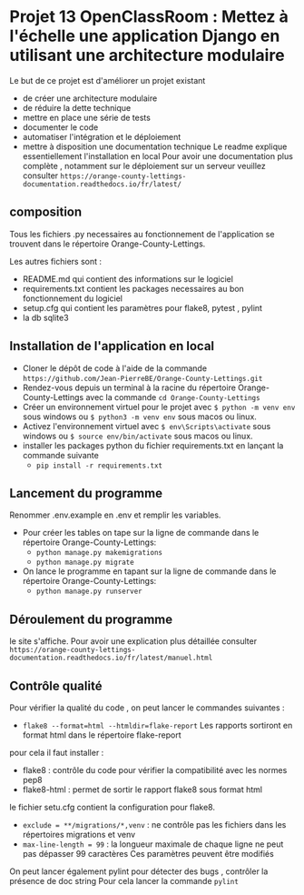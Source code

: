 # Projet 13 OpenClassRoom : Mettez à l'échelle une application Django en utilisant une architecture modulaire
Le but de ce projet est d'améliorer un projet existant
- de créer une architecture modulaire
- de réduire la dette technique
- mettre en place une série de tests
- documenter le code
- automatiser l'intégration et le déploiement
- mettre à disposition une documentation technique
Le readme explique essentiellement l'installation en local
Pour avoir une documentation plus complète , notamment sur le déploiement sur un serveur veuillez consulter
 `https://orange-county-lettings-documentation.readthedocs.io/fr/latest/`
## composition
Tous les fichiers .py necessaires au fonctionnement de l'application se trouvent dans le répertoire Orange-County-Lettings.

Les autres fichiers sont :
- README.md qui contient des informations sur le logiciel
- requirements.txt contient les packages necessaires au bon fonctionnement du logiciel
- setup.cfg qui contient les paramètres pour flake8, pytest , pylint
- la db sqlite3

## Installation de l'application en local
- Cloner le dépôt de code à l'aide de la commande `https://github.com/Jean-PierreBE/Orange-County-Lettings.git`
- Rendez-vous depuis un terminal à la racine du répertoire Orange-County-Lettings avec la commande `cd Orange-County-Lettings`
- Créer un environnement virtuel pour le projet avec `$ python -m venv env` sous windows ou `$ python3 -m venv env` sous macos ou linux.
- Activez l'environnement virtuel avec `$ env\Scripts\activate` sous windows ou `$ source env/bin/activate` sous macos ou linux.
- installer les packages python du fichier requirements.txt en lançant la commande suivante 
  - `pip install -r requirements.txt`

## Lancement du programme
Renommer .env.example en .env et remplir les variables.
- Pour créer les tables on tape sur la ligne de commande dans le répertoire Orange-County-Lettings:
  - `python manage.py makemigrations`
  - `python manage.py migrate`
- On lance le programme en tapant sur la ligne de commande dans le répertoire Orange-County-Lettings:
  - `python manage.py runserver`

## Déroulement du programme
le site s'affiche. Pour avoir une explication plus détaillée consulter 
`https://orange-county-lettings-documentation.readthedocs.io/fr/latest/manuel.html`

## Contrôle qualité
Pour vérifier la qualité du code , on peut lancer le commandes suivantes :
- `flake8 --format=html --htmldir=flake-report`
Les rapports sortiront en format html dans le répertoire flake-report

pour cela il faut installer :
- flake8 : contrôle du code pour vérifier la compatibilité avec les normes pep8
- flake8-html : permet de sortir le rapport flake8 sous format html

le fichier setu.cfg contient la configuration pour flake8.
- `exclude = **/migrations/*,venv` : ne contrôle pas les fichiers dans les répertoires migrations et venv
- `max-line-length = 99` : la longueur maximale de chaque ligne ne peut pas dépasser 99 caractères
Ces paramètres peuvent être modifiés

On peut lancer également pylint pour détecter des bugs , contrôler la présence de doc string
Pour cela lancer la commande `pylint`



